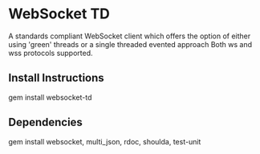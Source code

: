 WebSocket TD
========

A standards compliant WebSocket client which offers the option of either using 'green' threads or a single threaded evented approach
Both ws and wss protocols supported.

Install Instructions
--------------------

gem install websocket-td

Dependencies
------------


gem install websocket, multi_json, rdoc, shoulda, test-unit

